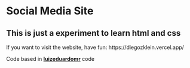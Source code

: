 # Social Media Site

<h2>This is just a experiment to learn html and css</h2>
If you want to visit the website, have fun: https://diegozklein.vercel.app/




Code based in [**luizeduardomr**](https://github.com/luizeduardomr) code
